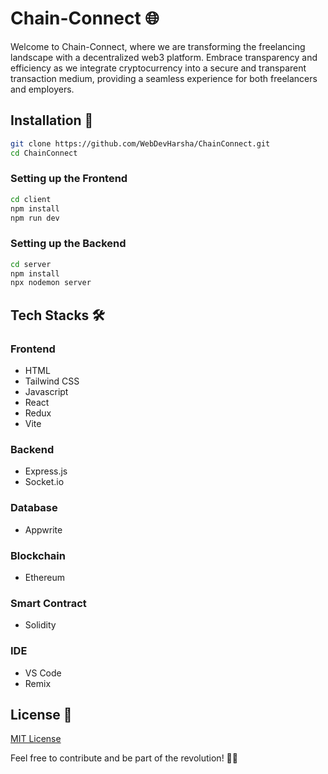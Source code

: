 # Chain-Connect 🌐

Welcome to Chain-Connect, where we are transforming the freelancing landscape with a decentralized web3 platform. Embrace transparency and efficiency as we integrate cryptocurrency into a secure and transparent transaction medium, providing a seamless experience for both freelancers and employers.

## Installation 🚀

```bash
git clone https://github.com/WebDevHarsha/ChainConnect.git
cd ChainConnect
```

### Setting up the Frontend

```bash
cd client
npm install
npm run dev
```

### Setting up the Backend

```bash
cd server
npm install
npx nodemon server
```

## Tech Stacks 🛠️

### Frontend 
- HTML
- Tailwind CSS
- Javascript
- React
- Redux
- Vite

### Backend
- Express.js
- Socket.io

### Database
- Appwrite

### Blockchain
- Ethereum

### Smart Contract
- Solidity

### IDE 
- VS Code
- Remix

## License 📄

[MIT License](https://choosealicense.com/licenses/mit/)

Feel free to contribute and be part of the revolution! 🚀✨
